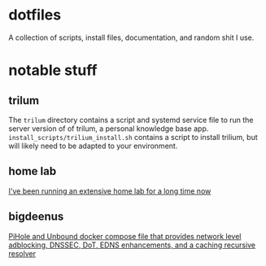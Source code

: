 # dotfiles

A collection of scripts, install files, documentation, and random shit I use. 


# notable stuff

## trilum

The `trilum` directory contains a script and systemd service file to run the server version of of trilum, a personal knowledge base app. `install_scripts/trilium_install.sh` contains a script to install trilium, but will likely need to be adapted to your environment.

## home lab

[I've been running an extensive home lab for a long time now](./HOME_LAB.md)

## bigdeenus

[PiHole and Unbound docker compose file that provides network level adblocking, DNSSEC, DoT, EDNS enhancements, and a caching recursive resolver](./bigdeenus/README.md)